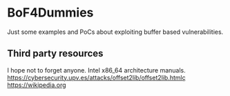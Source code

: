 # BoF4Dummies
Just some examples and PoCs about exploiting buffer based vulnerabilities.

## Third party resources ##
I hope not to forget anyone.
	Intel x86_64 architecture manuals.
	https://cybersecurity.upv.es/attacks/offset2lib/offset2lib.htmlç
	https://wikipedia.org
